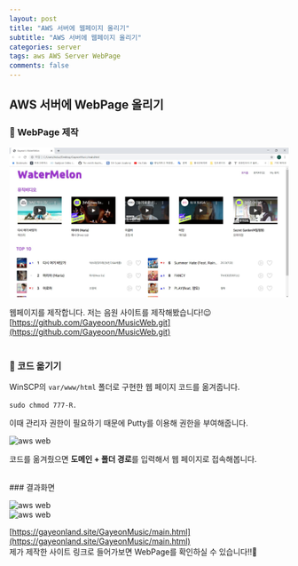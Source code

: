```yaml
---  
layout: post  
title: "AWS 서버에 웹페이지 올리기"  
subtitle: "AWS 서버에 웹페이지 올리기"  
categories: server
tags: aws AWS Server WebPage
comments: false  
---  
```


## AWS 서버에 WebPage 올리기

### &#128204; WebPage 제작

![aws web](/assets/aws/web.JPG)

웹페이지를 제작합니다. 저는 음원 사이트를 제작해봤습니다!&#128521;  
[https://github.com/Gayeoon/MusicWeb.git](https://github.com/Gayeoon/MusicWeb.git)  
<br>
### &#128204; 코드 옮기기

WinSCP의 `var/www/html` 폴더로 구현한 웹 페이지 코드를 옮겨줍니다.  

```sudo chmod 777-R.```

이때 관리자 권한이 필요하기 때문에 Putty를 이용해 권한을 부여해줍니다.  

![aws web](/assets/aws/web1.JPG)

코드를 옮겨줬으면 **도메인 + 폴더 경로**를 입력해서 웹 페이지로 접속해봅니다.  

<br>
### 결과화면

![aws web](/assets/aws/web2.JPG)
<br>
![aws web](/assets/aws/web3.JPG)

[https://gayeonland.site/GayeonMusic/main.html](https://gayeonland.site/GayeonMusic/main.html)  
제가 제작한 사이트 링크로 들어가보면 WebPage를 확인하실 수 있습니다!!&#128582;  
